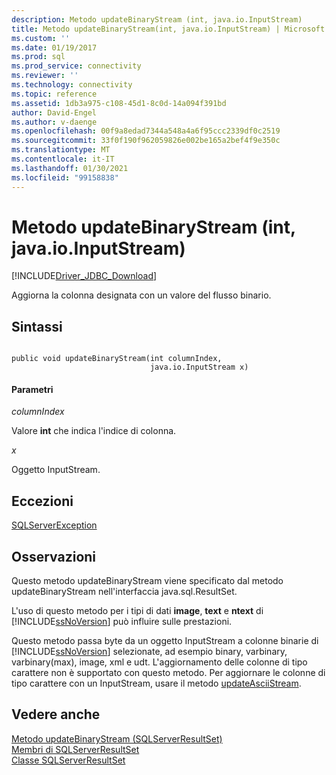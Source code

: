 ```yaml
---
description: Metodo updateBinaryStream (int, java.io.InputStream)
title: Metodo updateBinaryStream(int, java.io.InputStream) | Microsoft Docs
ms.custom: ''
ms.date: 01/19/2017
ms.prod: sql
ms.prod_service: connectivity
ms.reviewer: ''
ms.technology: connectivity
ms.topic: reference
ms.assetid: 1db3a975-c108-45d1-8c0d-14a094f391bd
author: David-Engel
ms.author: v-daenge
ms.openlocfilehash: 00f9a8edad7344a548a4a6f95ccc2339df0c2519
ms.sourcegitcommit: 33f0f190f962059826e002be165a2bef4f9e350c
ms.translationtype: MT
ms.contentlocale: it-IT
ms.lasthandoff: 01/30/2021
ms.locfileid: "99158838"
---
```

# <a name="updatebinarystream-method-int-javaioinputstream"></a>Metodo updateBinaryStream (int, java.io.InputStream)
[!INCLUDE[Driver_JDBC_Download](../../../includes/driver_jdbc_download.md)]

  Aggiorna la colonna designata con un valore del flusso binario.  
  
## <a name="syntax"></a>Sintassi  
  
```  
  
public void updateBinaryStream(int columnIndex,  
                               java.io.InputStream x)  
```  
  
#### <a name="parameters"></a>Parametri  
 *columnIndex*  
  
 Valore **int** che indica l'indice di colonna.  
  
 *x*  
  
 Oggetto InputStream.  
  
## <a name="exceptions"></a>Eccezioni  
 [SQLServerException](../../../connect/jdbc/reference/sqlserverexception-class.md)  
  
## <a name="remarks"></a>Osservazioni  
 Questo metodo updateBinaryStream viene specificato dal metodo updateBinaryStream nell'interfaccia java.sql.ResultSet.  
  
 L'uso di questo metodo per i tipi di dati **image**, **text** e **ntext** di [!INCLUDE[ssNoVersion](../../../includes/ssnoversion-md.md)] può influire sulle prestazioni.  
  
 Questo metodo passa byte da un oggetto InputStream a colonne binarie di [!INCLUDE[ssNoVersion](../../../includes/ssnoversion-md.md)] selezionate, ad esempio binary, varbinary, varbinary(max), image, xml e udt. L'aggiornamento delle colonne di tipo carattere non è supportato con questo metodo. Per aggiornare le colonne di tipo carattere con un InputStream, usare il metodo [updateAsciiStream](../../../connect/jdbc/reference/updateasciistream-method-sqlserverresultset.md).  
  
## <a name="see-also"></a>Vedere anche  
 [Metodo updateBinaryStream &#40;SQLServerResultSet&#41;](../../../connect/jdbc/reference/updatebinarystream-method-sqlserverresultset.md)   
 [Membri di SQLServerResultSet](../../../connect/jdbc/reference/sqlserverresultset-members.md)   
 [Classe SQLServerResultSet](../../../connect/jdbc/reference/sqlserverresultset-class.md)  
  
  
